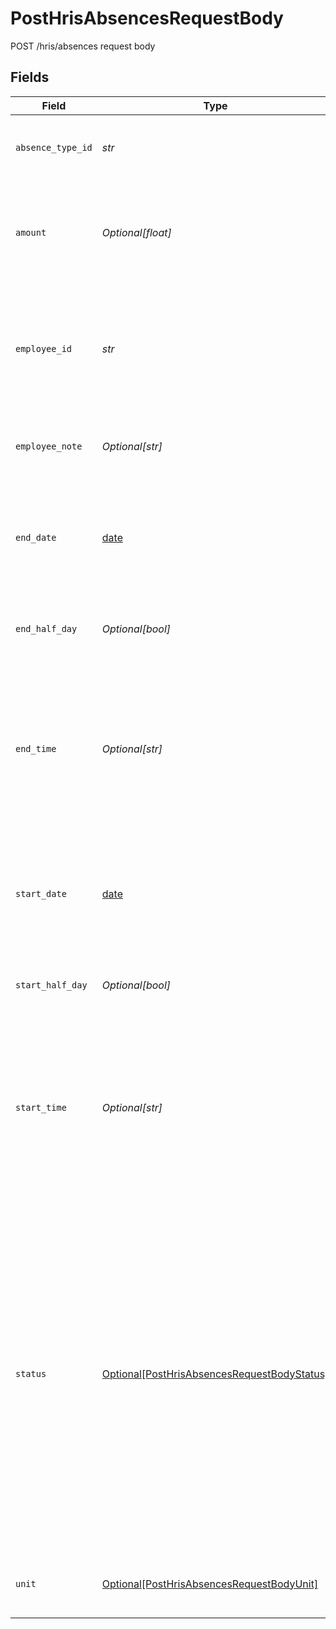 # PostHrisAbsencesRequestBody

POST /hris/absences request body


## Fields

| Field                                                                                                                                                                                                                                                                                                      | Type                                                                                                                                                                                                                                                                                                       | Required                                                                                                                                                                                                                                                                                                   | Description                                                                                                                                                                                                                                                                                                |
| ---------------------------------------------------------------------------------------------------------------------------------------------------------------------------------------------------------------------------------------------------------------------------------------------------------- | ---------------------------------------------------------------------------------------------------------------------------------------------------------------------------------------------------------------------------------------------------------------------------------------------------------- | ---------------------------------------------------------------------------------------------------------------------------------------------------------------------------------------------------------------------------------------------------------------------------------------------------------- | ---------------------------------------------------------------------------------------------------------------------------------------------------------------------------------------------------------------------------------------------------------------------------------------------------------- |
| `absence_type_id`                                                                                                                                                                                                                                                                                          | *str*                                                                                                                                                                                                                                                                                                      | :heavy_check_mark:                                                                                                                                                                                                                                                                                         | The ID of the absence type in Kombo (not its `remote_id`).                                                                                                                                                                                                                                                 |
| `amount`                                                                                                                                                                                                                                                                                                   | *Optional[float]*                                                                                                                                                                                                                                                                                          | :heavy_minus_sign:                                                                                                                                                                                                                                                                                         | Specifying this also requires specifying `unit`. This is supported by very few tools.                                                                                                                                                                                                                      |
| `employee_id`                                                                                                                                                                                                                                                                                              | *str*                                                                                                                                                                                                                                                                                                      | :heavy_check_mark:                                                                                                                                                                                                                                                                                         | The ID of the employee in Kombo or their ID in the remote system by prefixing it with `remote:` (e.g., `remote:12312`)                                                                                                                                                                                     |
| `employee_note`                                                                                                                                                                                                                                                                                            | *Optional[str]*                                                                                                                                                                                                                                                                                            | :heavy_check_mark:                                                                                                                                                                                                                                                                                         | A note describing the reason for this absence.                                                                                                                                                                                                                                                             |
| `end_date`                                                                                                                                                                                                                                                                                                 | [date](https://docs.python.org/3/library/datetime.html#date-objects)                                                                                                                                                                                                                                       | :heavy_minus_sign:                                                                                                                                                                                                                                                                                         | When the absence ends. This is a plain date (i.e., `yyyy-MM-dd`), all time information is discarded.<br/><br/>[](https://developer.mozilla.org/en-US/docs/Web/JavaScript/Reference/Global_Objects/Date/toISOString)                                                                                        |
| `end_half_day`                                                                                                                                                                                                                                                                                             | *Optional[bool]*                                                                                                                                                                                                                                                                                           | :heavy_minus_sign:                                                                                                                                                                                                                                                                                         | `true` if the absence should end in the middle of the day.                                                                                                                                                                                                                                                 |
| `end_time`                                                                                                                                                                                                                                                                                                 | *Optional[str]*                                                                                                                                                                                                                                                                                            | :heavy_minus_sign:                                                                                                                                                                                                                                                                                         | When the absence ends. Follows the format `HH:mm` or `HH:mm:ss` (e.g., `14:45:15`). If `end_time` is specified, `start_time` has to be specified as well.                                                                                                                                                  |
| `start_date`                                                                                                                                                                                                                                                                                               | [date](https://docs.python.org/3/library/datetime.html#date-objects)                                                                                                                                                                                                                                       | :heavy_minus_sign:                                                                                                                                                                                                                                                                                         | When the absence starts. This is a plain date (i.e., `yyyy-MM-dd`), all time information is discarded.<br/><br/>[](https://developer.mozilla.org/en-US/docs/Web/JavaScript/Reference/Global_Objects/Date/toISOString)                                                                                      |
| `start_half_day`                                                                                                                                                                                                                                                                                           | *Optional[bool]*                                                                                                                                                                                                                                                                                           | :heavy_minus_sign:                                                                                                                                                                                                                                                                                         | `true` if the absence should start in the middle of the day.                                                                                                                                                                                                                                               |
| `start_time`                                                                                                                                                                                                                                                                                               | *Optional[str]*                                                                                                                                                                                                                                                                                            | :heavy_minus_sign:                                                                                                                                                                                                                                                                                         | When the absence begins. Follows the format `HH:mm` or `HH:mm:ss` (e.g., `14:45:15`). If `start_time` is specified, `end_time` has to be specified as well.                                                                                                                                                |
| `status`                                                                                                                                                                                                                                                                                                   | [Optional[PostHrisAbsencesRequestBodyStatus]](../../models/operations/posthrisabsencesrequestbodystatus.md)                                                                                                                                                                                                | :heavy_minus_sign:                                                                                                                                                                                                                                                                                         | Specify if the absence should be created in the requested or approved state. Please note that some tools might approve absences automatically if they were created for an absence type that does not require approval. There are more edge cases that might cause an absence to be approved automatically. |
| `unit`                                                                                                                                                                                                                                                                                                     | [Optional[PostHrisAbsencesRequestBodyUnit]](../../models/operations/posthrisabsencesrequestbodyunit.md)                                                                                                                                                                                                    | :heavy_minus_sign:                                                                                                                                                                                                                                                                                         | Specifying this also requires specifying `amount`.                                                                                                                                                                                                                                                         |